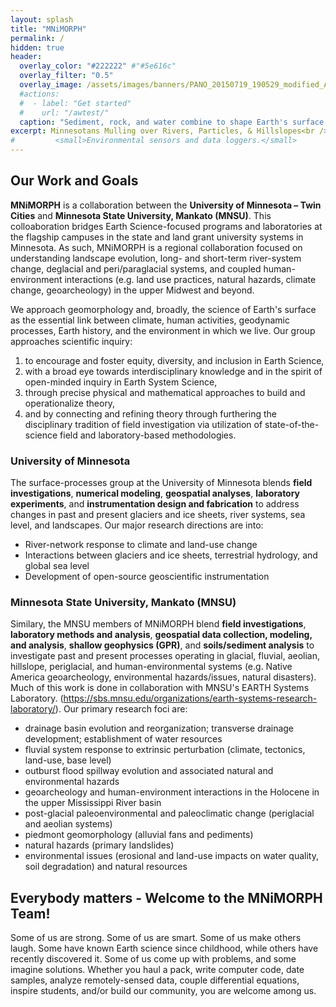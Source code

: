 ```yaml
---
layout: splash
title: "MNiMORPH"
permalink: /
hidden: true
header:
  overlay_color: "#222222" #"#5e616c"
  overlay_filter: "0.5"
  overlay_image: /assets/images/banners/PANO_20150719_190529_modified_Argentina_bedrock_alluvial_2015.jpg
  #actions:
  #  - label: "Get started"
  #    url: "/awtest/"
  caption: "Sediment, rock, and water combine to shape Earth's surface. Northwestern Argentina. *Photo: A. Wickert*"
excerpt: Minnesotans Mulling over Rivers, Particles, & Hillslopes<br />
#         <small>Environmental sensors and data loggers.</small>
---
```


## Our Work and Goals

**MNiMORPH** is a collaboration between the **University of Minnesota – Twin Cities** and **Minnesota State University, Mankato (MNSU)**. This colloaboration bridges Earth Science-focused programs and laboratories at the flagship campuses in the state and land grant university systems in Minnesota. As such, MNiMORPH is a regional collaboration focused on understanding landscape evolution, long- and short-term river-system change, deglacial and peri/paraglacial systems, and coupled human-environment interactions (e.g. land use practices, natural hazards, climate change, geoarcheology) in the upper Midwest and beyond.

We approach geomorphology and, broadly, the science of Earth's surface as the essential link between climate, human activities, geodynamic processes, Earth history, and the environment in which we live. Our group approaches scientific inquiry:
1. to encourage and foster equity, diversity, and inclusion in Earth Science,  
2. with a broad eye towards interdisciplinary knowledge and in the spirit of open-minded inquiry in Earth System Science,
3. through precise physical and mathematical approaches to build and operationalize theory,
4. and by connecting and refining theory through furthering the disciplinary tradition of field investigation via utilization of state-of-the-science field and laboratory-based methodologies.

### University of Minnesota

The surface-processes group at the University of Minnesota blends **field investigations**, **numerical modeling**, **geospatial analyses**, **laboratory experiments**, and **instrumentation design and fabrication** to address changes in past and present glaciers and ice sheets, river systems, sea level, and landscapes. Our major research directions are into:
* River-network response to climate and land-use change
* Interactions between glaciers and ice sheets, terrestrial hydrology, and global sea level
* Development of open-source geoscientific instrumentation

### Minnesota State University, Mankato (MNSU)

Similary, the MNSU members of MNiMORPH blend **field investigations**, **laboratory methods and analysis**, **geospatial data collection, modeling, and analysis**, **shallow geophysics (GPR)**, and **soils/sediment analysis** to investigate past and present processes operating in glacial, fluvial, aeolian, hillslope, periglacial, and human-environmental systems (e.g. Native America geoarcheology, environmental hazards/issues, natural disasters). Much of this work is done in collaboration with MNSU's EARTH Systems Laboratory. (https://sbs.mnsu.edu/organizations/earth-systems-research-laboratory/).  Our primary research foci are:
* drainage basin evolution and reorganization; transverse drainage development; establishment of water resources
* fluvial system response to extrinsic perturbation (climate, tectonics, land-use, base level)
* outburst flood spillway evolution and associated natural and environmental hazards
* geoarcheology and human-environment interactions in the Holocene in the upper Mississippi River basin
* post-glacial paleoenvironmental and paleoclimatic change (periglacial and aeolian systems)
* piedmont geomorphology (alluvial fans and pediments)
* natural hazards (primary landslides)
* environmental issues (erosional and land-use impacts on water quality, soil degradation) and natural resources

## Everybody matters - Welcome to the MNiMORPH Team!

Some of us are strong. Some of us are smart. Some of us make others laugh. Some have known Earth science since childhood, while others have recently discovered it. Some of us come up with problems, and some imagine solutions. Whether you haul a pack, write computer code, date samples, analyze remotely-sensed data, couple differential equations, inspire students, and/or build our community, you are welcome among us.


